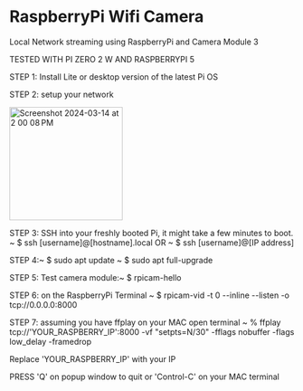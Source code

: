 # RaspberryPi Wifi Camera
 
Local Network streaming using RaspberryPi and Camera Module 3  

TESTED WITH PI ZERO 2 W AND RASPBERRYPI 5

STEP 1: Install Lite or desktop version of the latest Pi OS

STEP 2: setup your network 

<img width="200" alt="Screenshot 2024-03-14 at 2 00 08 PM" src="https://github.com/javicar31/RaspberryPi-Wifi-Cam/assets/163356846/17646130-9a16-460b-940b-dd3d42aad1c6">

STEP 3: SSH into your freshly booted Pi, it might take a few minutes to boot.   ~ $ ssh [username]@[hostname].local OR ~ $ ssh [username]@[IP address]

STEP 4:~ $ sudo apt update
~ $ sudo apt full-upgrade

STEP 5: Test camera module:~ $ rpicam-hello

STEP 6: on the RaspberryPi Terminal ~ $ rpicam-vid -t 0 --inline --listen -o tcp://0.0.0.0:8000

STEP 7: assuming you have ffplay on your MAC open terminal ~ % ffplay tcp://'YOUR_RASPBERRY_IP':8000 -vf "setpts=N/30" -fflags nobuffer -flags low_delay -framedrop

Replace 'YOUR_RASPBERRY_IP' with your IP 

PRESS 'Q' on popup window to quit or 'Control-C' on your MAC terminal 


